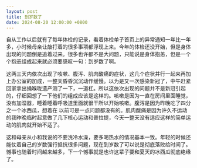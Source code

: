 ```yaml
---
layout: post
title: 到岁数了
date: 2024-08-20 12:00:00 +0800
---
```

自从工作以后就有了每年体检的记录，看着体检单子首页上的异常通知一年比一年多，小时候母亲让敲打着的很多事项都浮现上来。今年的体检还没开始，但是身体出现的问题倒是追着过来。很多也许都不是大问题，只能说是身体抱恙，但是一个个抱恙组成起来就必须要感叹一句：到岁数了啊。

这两三天内依次出现了咳嗽、腹泻、肌肉酸痛的症状，这几个症状并行一起来再加上办公室的加成，一整天昏昏沉沉动作缓慢。以为是又一次感染新冠了，中午赶紧回家拿出捅喉咙遗产测了一下，一道杠。所以这依次出现的问题并不是新冠引起的，仔细回想了一下他们的组成应该是这样的。咳嗽是因为一直在房间里面睡觉，没有加湿器，睡着睡着呼吸道里面就很干所以开始咳嗽。腹泻是因为昨晚吃了四分之一个冰西瓜，想着在 以前可是一点问题都没有的。肌肉酸痛是因为许久不运动的我昨晚临时起意做了几下核心运动和普拉提，今天一整天没有适应这样的简单运动的肌肉就开始不适了。

这和母亲从小和我说的不要洗冷水澡，要多喝热水的情况基本一致。年轻的时候还能仗着自己的岁数强行抵抗很多问题，现在到岁数了可以说是彻底落败给时间了。憾事也随着时间越来越多，下一个憾事就是也许这辈子要和夏天的冰西瓜彻底绝缘了。